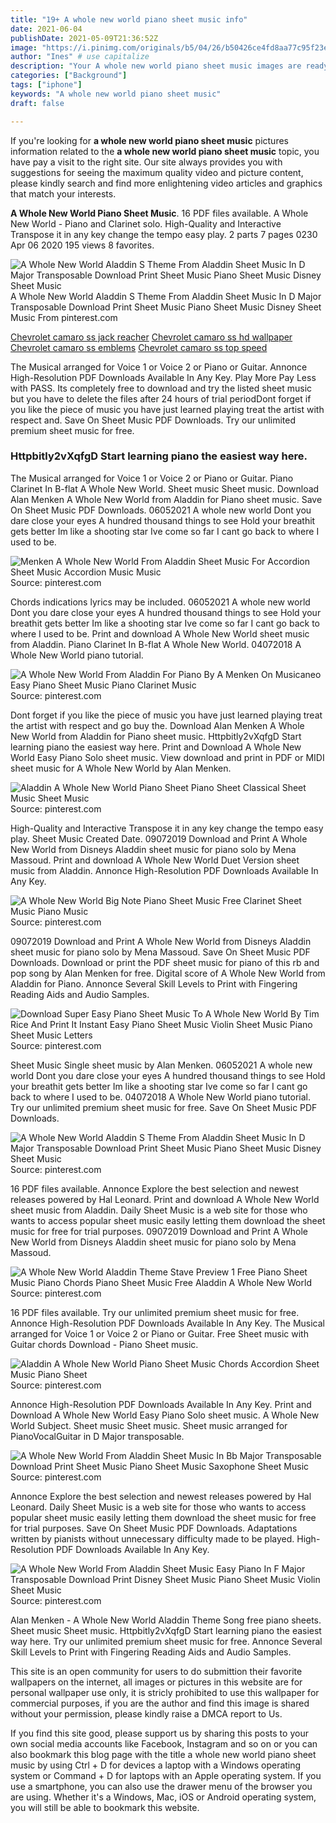 ```yaml
---
title: "19+ A whole new world piano sheet music info"
date: 2021-06-04
publishDate: 2021-05-09T21:36:52Z
image: "https://i.pinimg.com/originals/b5/04/26/b50426ce4fd8aa77c95f23e1b7186c80.gif"
author: "Ines" # use capitalize
description: "Your A whole new world piano sheet music images are ready. A whole new world piano sheet music are a topic that is being searched for and liked by netizens today. You can Download the A whole new world piano sheet music files here. Get all free photos and vectors."
categories: ["Background"]
tags: ["iphone"]
keywords: "A whole new world piano sheet music"
draft: false

---
```


If you're looking for **a whole new world piano sheet music** pictures information related to the **a whole new world piano sheet music** topic, you have pay a visit to the right  site.  Our site always  provides you with  suggestions  for seeing  the maximum  quality video and picture  content, please kindly search and find more enlightening video articles and graphics  that match your interests.

**A Whole New World Piano Sheet Music**. 16 PDF files available. A Whole New World - Piano and Clarinet solo. High-Quality and Interactive Transpose it in any key change the tempo easy play. 2 parts 7 pages 0230 Apr 06 2020 195 views 8 favorites.

![A Whole New World Aladdin S Theme From Aladdin Sheet Music In D Major Transposable Download Print Sheet Music Piano Sheet Music Disney Sheet Music](https://i.pinimg.com/originals/b6/0f/d3/b60fd3d861f490c6d92ebeacdd9baeb2.gif "A Whole New World Aladdin S Theme From Aladdin Sheet Music In D Major Transposable Download Print Sheet Music Piano Sheet Music Disney Sheet Music")
A Whole New World Aladdin S Theme From Aladdin Sheet Music In D Major Transposable Download Print Sheet Music Piano Sheet Music Disney Sheet Music From pinterest.com

[Chevrolet camaro ss jack reacher](/chevrolet-camaro-ss-jack-reacher/)
[Chevrolet camaro ss hd wallpaper](/chevrolet-camaro-ss-hd-wallpaper/)
[Chevrolet camaro ss emblems](/chevrolet-camaro-ss-emblems/)
[Chevrolet camaro ss top speed](/chevrolet-camaro-ss-top-speed/)

The Musical arranged for Voice 1 or Voice 2 or Piano or Guitar. Annonce High-Resolution PDF Downloads Available In Any Key. Play More Pay Less with PASS. Its completely free to download and try the listed sheet music but you have to delete the files after 24 hours of trial periodDont forget if you like the piece of music you have just learned playing treat the artist with respect and. Save On Sheet Music PDF Downloads. Try our unlimited premium sheet music for free.

### Httpbitly2vXqfgD Start learning piano the easiest way here.

The Musical arranged for Voice 1 or Voice 2 or Piano or Guitar. Piano Clarinet In B-flat A Whole New World. Sheet music Sheet music. Download Alan Menken A Whole New World from Aladdin for Piano sheet music. Save On Sheet Music PDF Downloads. 06052021 A whole new world Dont you dare close your eyes A hundred thousand things to see Hold your breathit gets better Im like a shooting star Ive come so far I cant go back to where I used to be.


![Menken A Whole New World From Aladdin Sheet Music For Accordion Sheet Music Accordion Music Music](https://i.pinimg.com/originals/ef/ed/87/efed87bd3e8e1dd6cc62cf9773c39a4a.png "Menken A Whole New World From Aladdin Sheet Music For Accordion Sheet Music Accordion Music Music")
Source: pinterest.com

Chords indications lyrics may be included. 06052021 A whole new world Dont you dare close your eyes A hundred thousand things to see Hold your breathit gets better Im like a shooting star Ive come so far I cant go back to where I used to be. Print and download A Whole New World sheet music from Aladdin. Piano Clarinet In B-flat A Whole New World. 04072018 A Whole New World piano tutorial.

![A Whole New World From Aladdin For Piano By A Menken On Musicaneo Easy Piano Sheet Music Piano Clarinet Music](https://i.pinimg.com/originals/4c/fd/91/4cfd91d6ef6a776c3324c577fc05e58f.jpg "A Whole New World From Aladdin For Piano By A Menken On Musicaneo Easy Piano Sheet Music Piano Clarinet Music")
Source: pinterest.com

Dont forget if you like the piece of music you have just learned playing treat the artist with respect and go buy the. Download Alan Menken A Whole New World from Aladdin for Piano sheet music. Httpbitly2vXqfgD Start learning piano the easiest way here. Print and Download A Whole New World Easy Piano Solo sheet music. View download and print in PDF or MIDI sheet music for A Whole New World by Alan Menken.

![Aladdin A Whole New World Piano Sheet Piano Sheet Classical Sheet Music Sheet Music](https://i.pinimg.com/originals/89/d8/24/89d824cc91f75be82188e403d5baae5d.jpg "Aladdin A Whole New World Piano Sheet Piano Sheet Classical Sheet Music Sheet Music")
Source: pinterest.com

High-Quality and Interactive Transpose it in any key change the tempo easy play. Sheet Music Created Date. 09072019 Download and Print A Whole New World from Disneys Aladdin sheet music for piano solo by Mena Massoud. Print and download A Whole New World Duet Version sheet music from Aladdin. Annonce High-Resolution PDF Downloads Available In Any Key.

![A Whole New World Big Note Piano Sheet Music Free Clarinet Sheet Music Piano Music](https://i.pinimg.com/originals/01/c5/5a/01c55ac3b8d8435c14908a1e2d6ebe97.png "A Whole New World Big Note Piano Sheet Music Free Clarinet Sheet Music Piano Music")
Source: pinterest.com

09072019 Download and Print A Whole New World from Disneys Aladdin sheet music for piano solo by Mena Massoud. Save On Sheet Music PDF Downloads. Download or print the PDF sheet music for piano of this rb and pop song by Alan Menken for free. Digital score of A Whole New World from Aladdin for Piano. Annonce Several Skill Levels to Print with Fingering Reading Aids and Audio Samples.

![Download Super Easy Piano Sheet Music To A Whole New World By Tim Rice And Print It Instant Easy Piano Sheet Music Violin Sheet Music Piano Sheet Music Letters](https://i.pinimg.com/originals/9f/33/dd/9f33dd1b7973226120d6d8faac52b3da.png "Download Super Easy Piano Sheet Music To A Whole New World By Tim Rice And Print It Instant Easy Piano Sheet Music Violin Sheet Music Piano Sheet Music Letters")
Source: pinterest.com

Sheet Music Single sheet music by Alan Menken. 06052021 A whole new world Dont you dare close your eyes A hundred thousand things to see Hold your breathit gets better Im like a shooting star Ive come so far I cant go back to where I used to be. 04072018 A Whole New World piano tutorial. Try our unlimited premium sheet music for free. Save On Sheet Music PDF Downloads.

![A Whole New World Aladdin S Theme From Aladdin Sheet Music In D Major Transposable Download Print Sheet Music Piano Sheet Music Disney Sheet Music](https://i.pinimg.com/originals/b6/0f/d3/b60fd3d861f490c6d92ebeacdd9baeb2.gif "A Whole New World Aladdin S Theme From Aladdin Sheet Music In D Major Transposable Download Print Sheet Music Piano Sheet Music Disney Sheet Music")
Source: pinterest.com

16 PDF files available. Annonce Explore the best selection and newest releases powered by Hal Leonard. Print and download A Whole New World sheet music from Aladdin. Daily Sheet Music is a web site for those who wants to access popular sheet music easily letting them download the sheet music for free for trial purposes. 09072019 Download and Print A Whole New World from Disneys Aladdin sheet music for piano solo by Mena Massoud.

![A Whole New World Aladdin Theme Stave Preview 1 Free Piano Sheet Music Piano Chords Piano Sheet Music Free Aladdin A Whole New World](https://i.pinimg.com/originals/0d/f9/76/0df976ea0771d2c5e6f695c652e8e2fd.png "A Whole New World Aladdin Theme Stave Preview 1 Free Piano Sheet Music Piano Chords Piano Sheet Music Free Aladdin A Whole New World")
Source: pinterest.com

16 PDF files available. Try our unlimited premium sheet music for free. Annonce High-Resolution PDF Downloads Available In Any Key. The Musical arranged for Voice 1 or Voice 2 or Piano or Guitar. Free Sheet music with Guitar chords Download - Piano Sheet music.

![Aladdin A Whole New World Piano Sheet Music Chords Accordion Sheet Music Piano Sheet](https://i.pinimg.com/originals/54/d6/97/54d6977a520e51a005c32debdd324058.jpg "Aladdin A Whole New World Piano Sheet Music Chords Accordion Sheet Music Piano Sheet")
Source: pinterest.com

Annonce High-Resolution PDF Downloads Available In Any Key. Print and Download A Whole New World Easy Piano Solo sheet music. A Whole New World Subject. Sheet music Sheet music. Sheet music arranged for PianoVocalGuitar in D Major transposable.

![A Whole New World From Aladdin Sheet Music In Bb Major Transposable Download Print Sheet Music Piano Sheet Music Saxophone Sheet Music](https://i.pinimg.com/originals/bc/56/39/bc563956dba765beb1066d6345fab977.gif "A Whole New World From Aladdin Sheet Music In Bb Major Transposable Download Print Sheet Music Piano Sheet Music Saxophone Sheet Music")
Source: pinterest.com

Annonce Explore the best selection and newest releases powered by Hal Leonard. Daily Sheet Music is a web site for those who wants to access popular sheet music easily letting them download the sheet music for free for trial purposes. Save On Sheet Music PDF Downloads. Adaptations written by pianists without unnecessary difficulty made to be played. High-Resolution PDF Downloads Available In Any Key.

![A Whole New World From Aladdin Sheet Music Easy Piano In F Major Transposable Download Print Disney Sheet Music Piano Sheet Music Violin Sheet Music](https://i.pinimg.com/originals/b5/04/26/b50426ce4fd8aa77c95f23e1b7186c80.gif "A Whole New World From Aladdin Sheet Music Easy Piano In F Major Transposable Download Print Disney Sheet Music Piano Sheet Music Violin Sheet Music")
Source: pinterest.com

Alan Menken - A Whole New World Aladdin Theme Song free piano sheets. Sheet music Sheet music. Httpbitly2vXqfgD Start learning piano the easiest way here. Try our unlimited premium sheet music for free. Annonce Several Skill Levels to Print with Fingering Reading Aids and Audio Samples.

This site is an open community for users to do submittion their favorite wallpapers on the internet, all images or pictures in this website are for personal wallpaper use only, it is stricly prohibited to use this wallpaper for commercial purposes, if you are the author and find this image is shared without your permission, please kindly raise a DMCA report to Us.

If you find this site good, please support us by sharing this posts to your own social media accounts like Facebook, Instagram and so on or you can also bookmark this blog page with the title a whole new world piano sheet music by using Ctrl + D for devices a laptop with a Windows operating system or Command + D for laptops with an Apple operating system. If you use a smartphone, you can also use the drawer menu of the browser you are using. Whether it's a Windows, Mac, iOS or Android operating system, you will still be able to bookmark this website.
